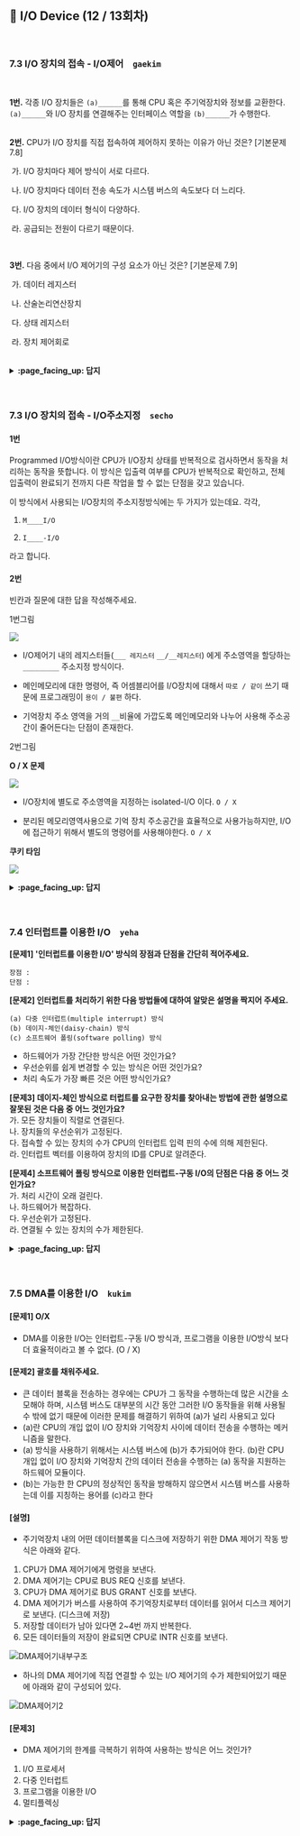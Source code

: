 ## 🦄 I/O Device (12 / 13회차)
<br>

### 7.3 I/O 장치의 접속 - I/O제어　`gaekim`
<br>

**1번.** 각종 I/O 장치들은 `(a)______`를 통해 CPU 혹은 주기억장치와 정보를 교환한다. `(a)______`와 I/O 장치를 연결해주는 인터페이스 역할을 `(b)______`가 수행한다.
<br><br>

**2번.** CPU가 I/O 장치를 직접 접속하여 제어하지 못하는 이유가 아닌 것은? [기본문제 7.8]


​		가. I/O 장치마다 제어 방식이 서로 다르다.

​		나. I/O 장치마다 데이터 전송 속도가 시스템 버스의 속도보다 더 느리다.

​		다. I/O 장치의 데이터 형식이 다양하다.

​		라. 공급되는 전원이 다르기 때문이다. 

<br>

**3번.** 다음 중에서 I/O 제어기의 구성 요소가 아닌 것은? [기본문제 7.9]

​		가. 데이터 레지스터

​		나. 산술논리연산장치

​		다. 상태 레지스터

​		라. 장치 제어회로
<br><br>

<details>
<summary> <b> :page_facing_up: 답지 </b>  </summary>
<div markdown="1">

<br>

**1번.** 각종 I/O 장치들은 `(a) 시스템 버스`를 통해 CPU 혹은 주기억장치와 정보를 교환한다. `(a) 시스템 버스`와 I/O 장치를 연결해주는 인터페이스 역할을 `(b) I/O 제어기 (I/O controller)`가 수행한다.
<br><br>

**2번.** CPU가 I/O 장치를 직접 접속하여 제어하지 못하는 이유가 아닌 것은? [기본문제 7.8]


​		가. I/O 장치마다 제어 방식이 서로 다르다.

​		나. I/O 장치마다 데이터 전송 속도가 시스템 버스의 속도보다 더 느리다.

​		다. I/O 장치의 데이터 형식이 다양하다.

​		**라. 공급되는 전원이 다르기 때문이다.** 

> 위와 같은 이유들로 I/O 장치는 시스템 버스에 직접 접속되지 못한다. 이 때 시스템 버스와 I/O 장치를 연결해주는 인터페이스 역할을 I/O 제어기(I/O contoller)가 수행한다.



<br>

**3번.** 다음 중에서 I/O 제어기의 구성 요소가 아닌 것은? [기본문제 7.9]

​		가. 데이터 레지스터

​		**나. 산술논리연산장치**

​		다. 상태 레지스터

​		라. 장치 제어회로

<img width="580" alt="스크린샷 2021-01-04 오전 12 40 28" src="https://user-images.githubusercontent.com/59970070/103482680-8cec8780-4e25-11eb-8eaf-52004c826c6e.png">


</div>
</details>
<br><br>



### 7.3 I/O 장치의 접속 - I/O주소지정　`secho`

#### 1번

Programmed I/O방식이란 CPU가 I/O장치 상태를 반복적으로 검사하면서 동작을 처리하는  동작을 뜻합니다. 이 방식은 입출력 여부를 CPU가 반복적으로 확인하고, 전체 입출력이 완료되기 전까지 다른 작업을 할 수 없는 단점을 갖고 있습니다.

이 방식에서 사용되는 I/O장치의 주소지정방식에는 두 가지가 있는데요. 각각,

1. `M____I/O`

2. `I____-I/O`

라고 합니다.



#### 2번

빈칸과 질문에 대한 답을 작성해주세요.



1번그림 

![](https://images.velog.io/images/secho/post/64a83a02-331c-4116-998d-7187e0ae8424/%E1%84%89%E1%85%B3%E1%84%8F%E1%85%B3%E1%84%85%E1%85%B5%E1%86%AB%E1%84%89%E1%85%A3%E1%86%BA%202021-01-03%20%E1%84%8B%E1%85%A9%E1%84%92%E1%85%AE%203.33.01.png)

- I/O제어기 내의 레지스터들(`___ 레지스터` `__/__레지스터`) 에게 주소영역을 할당하는 `_________`  주소지정 방식이다.

- 메인메모리에 대한 명령어, 즉 어셈블리어를 I/O장치에 대해서 `따로 / 같이` 쓰기 때문에 프로그래밍이 `용이 / 불편` 하다.

- 기억장치 주소 영역을 거의 `__`비율에 가깝도록 메인메모리와 나누어 사용해 주소공간이 줄어든다는 단점이 존재한다.



2번그림

**O / X 문제**

![](https://images.velog.io/images/secho/post/90e18c3e-4e7f-4a29-8aaa-be881a24e22d/%E1%84%89%E1%85%B3%E1%84%8F%E1%85%B3%E1%84%85%E1%85%B5%E1%86%AB%E1%84%89%E1%85%A3%E1%86%BA%202021-01-03%20%E1%84%8B%E1%85%A9%E1%84%92%E1%85%AE%203.41.25.png)

- I/O장치에 별도로 주소영역을 지정하는 isolated-I/O 이다. `O / X `

- 분리된 메모리영역사용으로 기억 장치 주소공간을 효율적으로 사용가능하지만, I/O에 접근하기 위해서 별도의 명령어를 사용해야한다. ` O / X `



**쿠키 타임**

![](https://images.velog.io/images/secho/post/27608b71-bca2-479d-8961-62e9079039cd/%E1%84%89%E1%85%B3%E1%84%8F%E1%85%B3%E1%84%85%E1%85%B5%E1%86%AB%E1%84%89%E1%85%A3%E1%86%BA%202021-01-03%20%E1%84%8B%E1%85%A9%E1%84%92%E1%85%AE%203.50.16.png)



<details>
<summary> <b> :page_facing_up: 답지 </b>  </summary>
<div markdown="1">

#### 1번

Programmed I/O방식이란 CPU가 I/O장치 상태를 반복적으로 검사하면서 동작을 처리하는  동작을 뜻합니다. 이 방식은 입출력 여부를 CPU가 반복적으로 확인하고, 전체 입출력이 완료되기 전까지 다른 작업을 할 수 없는 단점을 갖고 있습니다.

이 방식에서 사용되는 I/O장치의 주소지정방식에는 두 가지가 있는데요. 각각,

1. `memory-mapped-I/O`

2. `Isolated-I/O`

라고 합니다.



#### 2번

빈칸과 질문에 대한 답을 작성해주세요.



1번그림 

![](https://images.velog.io/images/secho/post/64a83a02-331c-4116-998d-7187e0ae8424/%E1%84%89%E1%85%B3%E1%84%8F%E1%85%B3%E1%84%85%E1%85%B5%E1%86%AB%E1%84%89%E1%85%A3%E1%86%BA%202021-01-03%20%E1%84%8B%E1%85%A9%E1%84%92%E1%85%AE%203.33.01.png)

- I/O제어기 내의 레지스터들(`데이터 레지스터` `상태/제어레지스터`) 에게 주소영역을 할당하는 `memory-mapped io`  주소지정 방식이다.

- 메인메모리에 대한 명령어, 즉 어셈블리어를 I/O장치에 대해서 `따로 / |같이|` 쓰기 때문에 프로그래밍이 `|용이| / 불편` 하다.

- 기억장치 주소 영역을 거의 `절반``비율에 가깝도록 메인메모리와 나누어 사용해 주소공간이 줄어든다는 단점이 존재한다.



2번그림

**O / X 문제**

![](https://images.velog.io/images/secho/post/90e18c3e-4e7f-4a29-8aaa-be881a24e22d/%E1%84%89%E1%85%B3%E1%84%8F%E1%85%B3%E1%84%85%E1%85%B5%E1%86%AB%E1%84%89%E1%85%A3%E1%86%BA%202021-01-03%20%E1%84%8B%E1%85%A9%E1%84%92%E1%85%AE%203.41.25.png)

- I/O장치에 별도로 주소영역을 지정하는 isolated-I/O 이다. `|O| / X `

- 분리된 메모리영역사용으로 기억 장치 주소공간을 효율적으로 사용가능하지만, I/O에 접근하기 위해서 별도의 명령어를 사용해야한다. ` |O| / X `



[출처](http://jidum.com/jidums/view.do?jidumId=467)

</div>
</details>
<br><br>



### 7.4 인터럽트를 이용한 I/O　`yeha`

**[문제1] '인터럽트를 이용한 I/O' 방식의 장점과 단점을 간단히 적어주세요.**    
```
장점 :
단점 : 
```

**[문제2] 인터럽트를 처리하기 위한 다음 방법들에 대하여 알맞은 설명을 짝지어 주세요.**
```
(a) 다중 인터럽트(multiple interrupt) 방식 
(b) 데이지-체인(daisy-chain) 방식
(c) 소프트웨어 폴링(software polling) 방식
```
- 하드웨어가 가장 간단한 방식은 어떤 것인가요?  
- 우선순위를 쉽게 변경할 수 있는 방식은 어떤 것인가요?  
- 처리 속도가 가장 빠른 것은 어떤 방식인가요?  

**[문제3] 데이지-체인 방식으로 터럽트를 요구한 장치를 찾아내는 방법에 관한 설명으로 잘못된 것은 다음 중 어느 것인가요?**  
가. 모든 장치들이 직렬로 연결된다.  
나. 장치들의 우선순위가 고정된다.   
다. 접속할 수 있는 장치의 수가 CPU의 인터럽트 입력 핀의 수에 의해 제한된다.  
라. 인터럽트 벡터를 이용하여 장치의 ID를 CPU로 알려준다.  

**[문제4] 소프트웨어 폴링 방식으로 이용한 인터럽트-구동 I/O의 단점은 다음 중 어느 것인가요?**   
가. 처리 시간이 오래 걸린다.  
나. 하드웨어가 복잡하다.  
다. 우선순위가 고정된다.  
라. 연결될 수 있는 장치의 수가 제한된다.  

<details>
<summary> <b> :page_facing_up: 답지 </b>  </summary>
<div markdown="1">

> **다중 인터럽트(multiple interrupt) 방식**  
![image](https://user-images.githubusercontent.com/60090790/103475641-63663880-4df2-11eb-9932-6e93b1a97294.png)  
: CPU에 I/O 컨트롤러들이 각각 연결(병렬 구현)되어 있다. 인터럽트를 누가 발생시켰는지 자동으로 알게 된다.   
하드웨어가 복잡하다. I/O장치들의 수가 CPU의 인터럽트 요구 입력 핀의 수에 의해 제한된다.  

> **데이지-체인(daisy-chain) 방식**  
![image](https://user-images.githubusercontent.com/60090790/103475643-77aa3580-4df2-11eb-8aea-ac272af7099f.png)  
: 직렬 구현 방식
인터럽트를 요구한 I/O 장치는 CPU가 인터럽트를 받았다고 응답하는 INT A신호가 오는 즉시 **인터럽트 벡터**(interrupt vector, 고유 식별 (ID) 번호, 인터럽트 서비스 루틴의 시작 주소)**를 CPU로 보낸다**. 만약 인터럽트를 요구하지 않았다면 확인 신호를 다음 I/O 장치로 통과시킨다.    
신호 선이 적어서 하드웨어가 간단하다. 하지만 우선순위가 낮은 장치들이 매우 오랫동안 기다릴 수 있다.  
 
> **소프트웨어 폴링(software polling) 방식**  
![image](https://user-images.githubusercontent.com/60090790/103475647-85f85180-4df2-11eb-8b9f-baf8282601db.png)  
: **CPU가** TEST I/O선을 이용해서 **누가 인터럽트를 요구했는지** I/O장치를 일일히 검사하는 방식이다.   
소프트웨어를 이용하고, 일일히 검사하기 때문에 처리 시간이 다소 오래 걸린다. 우선순위 변경이 용이하다.  

**[문제1] '인터럽트를 이용한 I/O' 방식의 장점과 단점을 간단히 적어주세요.**  

> 장점 : CPU는 인터럽트가 발생할 때만 Status Bit를 검사하므로 **남은 시간에 다른 일을 할 수 있다**.   
> 단점 : 여전히 데이터 이동에 **CPU가 개입**해야 하고, 이동되는 데이터들이 CPU를 거쳐야 하는 문제점이 있어 DMA를 이용한 I/O 방식이 사용된다.  

**[문제2] 인터럽트를 처리하기 위한 다음 방법들에 대하여 알맞은 설명을 짝지어 주세요.**
```
(a) 다중 인터럽트(multiple interrupt) 방식 
(b) 데이지-체인(daisy-chain) 방식
(c) 소프트웨어 폴링(software polling) 방식
```
- 하드웨어가 가장 간단한 방식은 어떤 것인가요?  
- 우선순위를 쉽게 변경할 수 있는 방식은 어떤 것인가요?  
- 처리 속도가 가장 빠른 것은 어떤 방식인가요?  

> - 하드웨어가 가장 간단한 방식은 어떤 것인가요?  
=> **(b) 데이지-체인(daisy-chain) 방식**
> - 우선순위를 쉽게 변경할 수 있는 방식은 어떤 것인가요?  
=> **(c) 소프트웨어 폴링(software polling) 방식** 
> - 처리 속도가 가장 빠른 것은 어떤 방식인가요?  
=> **(a) 다중 인터럽트(multiple interrupt) 방식**

 
**[문제3] 데이지-체인 방식으로 터럽트를 요구한 장치를 찾아내는 방법에 관한 설명으로 잘못된 것은 다음 중 어느 것인가요?**  
가. 모든 장치들이 직렬로 연결된다.  
나. 장치들의 우선순위가 고정된다.   
다. 접속할 수 있는 장치의 수가 CPU의 인터럽트 입력 핀의 수에 의해 제한된다.  
라. 인터럽트 벡터를 이용하여 장치의 ID를 CPU로 알려준다.  

> **다**. 접속할 수 있는 장치의 수가 CPU의 인터럽트 입력 핀의 수에 의해 제한된다.  
다중 인터럽트 방식에 대한 설명이다.  

**[문제4] 소프트웨어 폴링 방식으로 이용한 인터럽트-구동 I/O의 단점은 다음 중 어느 것인가요?**   
가. 처리 시간이 오래 걸린다.  
나. 하드웨어가 복잡하다.  
다. 우선순위가 고정된다.  
라. 연결될 수 있는 장치의 수가 제한된다.  

> **가**. 처리 시간이 오래 걸린다.  




</div>
</details>
<br><br>



### 7.5 DMA를 이용한 I/O　`kukim`


#### [문제1] O/X
- DMA를 이용한 I/O는 인터럽트-구동 I/O 방식과, 프로그램을 이용한 I/O방식 보다 더 효율적이라고 볼 수 없다. (O / X)

#### [문제2] 괄호를 채워주세요.
- 큰 데이터 블록을 전송하는 경우에는 CPU가 그 동작을 수행하는데 많은 시간을 소모해야 하며, 시스템 버스도 대부분의 시간 동안 그러한 I/O 동작들을 위해 사용될 수 밖에 없기 때문에 이러한 문제를 해결하기 위하여 (a)가 널리 사용되고 있다
- (a)란 CPU의 개입 없이 I/O 장치와 기억장치 사이에 데이터 전송을 수행하는 메커니즘을 말한다.
- (a) 방식을 사용하기 위해서는 시스템 버스에 (b)가 추가되어야 한다. (b)란 CPU 개입 없이 I/O 장치와 기억장치 간의 데이터 전송을 수행하는 (a) 동작을 지원하는 하드웨어 모듈이다.
- (b)는 가능한 한 CPU의 정상적인 동작을 방해하지 않으면서 시스템 버스를 사용하는데 이를 지칭하는 용어를 (c)라고 한다

#### [설명]
- 주기억장치 내의 어떤 데이터블록을 디스크에 저장하기 위한 DMA 제어기 작동 방식은 아래와 같다.

1. CPU가 DMA 제어기에게 명령을 보낸다.
2. DMA 제어기는 CPU로 BUS REQ 신호를 보낸다.
3. CPU가 DMA 제어기로 BUS GRANT 신호를 보낸다.
4. DMA 제어기가 버스를 사용하여 주기억장치로부터 데이터를 읽어서 디스크 제어기로 보낸다. (디스크에 저장)
5. 저장할 데이터가 남아 있다면 2~4번 까지 반복한다.
6. 모든 데이터들의 저장이 완료되면 CPU로 INTR 신호를 보낸다.

![DMA제어기내부구조](https://user-images.githubusercontent.com/57086195/103475139-c6090580-4ded-11eb-9ded-3e437ccde65e.png)

- 하나의 DMA 제어기에 직접 연결할 수 있는 I/O 제어기의 수가 제한되어있기 때문에 아래와 같이 구성되어 있다.

![DMA제어기2](https://user-images.githubusercontent.com/57086195/103475146-da4d0280-4ded-11eb-8375-72ec76931e65.png)

#### [문제3]
- DMA 제어기의 한계를 극복하기 위하여 사용하는 방식은 어느 것인가?
1.  I/O 프로세서
2. 다중 인터럽트
3. 프로그램을 이용한 I/O
4. 멀티플렉싱


<details>
<summary> <b> :page_facing_up: 답지 </b>  </summary>
<div markdown="1">

#### [문제1] O/X
- DMA를 이용한 I/O는 인터럽트-구동 I/O 방식과, 프로그램을 이용한 I/O방식 보다 더 효율적이라고 볼 순 없다. (O / X)
- (X) 효율적이다. 왜냐하면 인터럽트와 프로그램을 이용한 I/O 방식은 CPU가 직접 개입해야하기 때문이다. ####[문제1]

#### [문제2] 괄호를 채워주세요.
- 큰 데이터 블록을 전송하는 경우에는 CPU가 그 동작을 수행하는데 많은 시간을 소모해야 하며, 시스템 버스도 대부분의 시간 동안 그러한 I/O 동작들을 위해 사용될 수 밖에 없기 때문에 이러한 문제를 해결하기 위하여 (a. 직접기억장치액세스(Direct Memory Access: DMA)가 널리 사용되고 있다
- (a. DMA)란 CPU의 개입 없이 I/O 장치와 기억장치 사이에 데이터 전송을 수행하는 메커니즘을 말한다.
- (a. DMA) 방식을 사용하기 위해서는 시스템 버스에 (b. DMA 제어기)가 추가되어야 한다. (b. DMA 제어기)란 CPU 개입 없이 I/O 장치와 기억장치 간의 데이터 전송을 수행하는 (a. DMA) 동작을 지원하는 하드웨어 모듈이다.
- (b. DMA 제어기)는 가능한 한 CPU의 정상적인 동작을 방해하지 않으면서 시스템 버스를 사용하는데 이를 지칭하는 용어를 (c. 사이클 스털링(cycle stealing) : CPU가 시스템 버스를 사용하지 않는 동안에 DMA 제어기가 버스를 사용함)라고 한다

#### [설명]
- 주기억장치 내의 어떤 데이터블록을 디스크에 저장하기 위한 DMA 제어기 작동 방식은 아래와 같다.

1. CPU가 DMA 제어기에게 명령을 보낸다.
2. DMA 제어기는 CPU로 BUS REQ 신호를 보낸다.
3. CPU가 DMA 제어기로 BUS GRANT 신호를 보낸다.
4. DMA 제어기가 버스를 사용하여 주기억장치로부터 데이터를 읽어서 디스크 제어기로 보낸다. (디스크에 저장)
5. 저장할 데이터가 남아 있다면 2~4번 까지 반복한다.
6. 모든 데이터들의 저장이 완료되면 CPU로 INTR 신호를 보낸다.

![DMA제어기내부구조](https://user-images.githubusercontent.com/57086195/103475139-c6090580-4ded-11eb-9ded-3e437ccde65e.png)

- 하나의 DMA 제어기에 직접 연결할 수 있는 I/O 제어기의 수가 제한되어있기 때문에 아래와 같이 구성되어 있다.

![DMA제어기2](https://user-images.githubusercontent.com/57086195/103475146-da4d0280-4ded-11eb-8375-72ec76931e65.png)

#### [문제3]
- DMA 제어기의 한계를 극복하기 위하여 사용하는 방식은 어느 것인가?
1.  I/O 프로세서
2. 다중 인터럽트
3. 프로그램을 이용한 I/O
4. 멀티플렉싱

- 정답 : 1. I/O 프로세서
- DMA 제어기의 한계는 데이터 전송에 문제가 있었다. I/O 장치들은 종류가 다양한 만큼 각각의 속도와, 제어 방법도 다양했다. 따라서 간단한 구조인 DMA 제어기로 지원하는 데는 한계가 있었다.
- 또한 디스크 쓰기 or 읽기 동작의 경우 데이터 블록의 크기가 512바이트 이상이었기 때문에 그 데이터들의 더 큰 임시 버퍼 공간이 필요했다. 따라서 이를 해결하기 위해 DMA 제어기를 확장시킨 I/O 프로세서(IOP)를 사용하고 있다. 이는 I/O 채널 이라고도 부른다.

![IOP](https://user-images.githubusercontent.com/57086195/103475191-695a1a80-4dee-11eb-9f41-c460c45adf3f.png)

</div>
</details>
<br><br>

